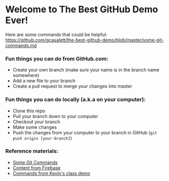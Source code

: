 # Welcome to The Best GitHub Demo Ever!

Here are some commands that could be helpful:
https://github.com/gcasalett/the-best-github-demo/blob/master/some-git-commands.md

### Fun things you can do from GitHub.com:

- Create your own branch (make sure your name is in the branch name somewhere)
- Add a new file to your branch
- Create a pull request to merge your changes into master

### Fun things you can do locally (a.k.a on your computer):

- Clone this repo
- Pull your branch down to your computer
- Checkout your branch
- Make some changes
- Push the changes from your computer to your branch in GitHub (`git push origin [your-branch]`)

### Reference materials:
- [Some Git Commands](https://github.com/gcasalett/the-best-github-demo/blob/master/some-git-commands.md)
- [Content from Firebase](https://unc.bootcampcontent.com/UNC-Coding-Boot-Camp/11-16-Class-Content/tree/master/08-api-project/1-Class-Content/8.2)
- [Commands from Kevin's class demo](https://unc1101.slack.com/archives/project1-api/p1484700802000060)
